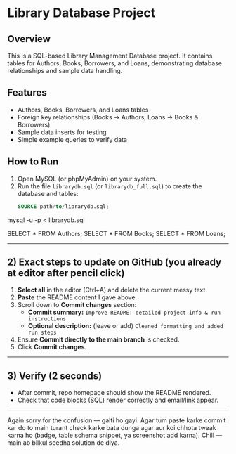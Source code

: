 # Library Database Project

## Overview
This is a SQL-based Library Management Database project. 
It contains tables for Authors, Books, Borrowers, and Loans, 
demonstrating database relationships and sample data handling.

## Features
- Authors, Books, Borrowers, and Loans tables
- Foreign key relationships (Books → Authors, Loans → Books & Borrowers)
- Sample data inserts for testing
- Simple example queries to verify data

## How to Run
1. Open MySQL (or phpMyAdmin) on your system.
2. Run the file `librarydb.sql` (or `librarydb_full.sql`) to create the database and tables:
   ```sql
   SOURCE path/to/librarydb.sql;

mysql -u <username> -p < librarydb.sql

SELECT * FROM Authors;
SELECT * FROM Books;
SELECT * FROM Loans;


---

## 2) Exact steps to update on GitHub (you already at editor after pencil click)

1. **Select all** in the editor (Ctrl+A) and delete the current messy text.  
2. **Paste** the README content I gave above.  
3. Scroll down to **Commit changes** section:
   - **Commit summary:** `Improve README: detailed project info & run instructions`
   - **Optional description:** (leave or add) `Cleaned formatting and added run steps`
4. Ensure **Commit directly to the main branch** is checked.  
5. Click **Commit changes**.

---

## 3) Verify (2 seconds)
- After commit, repo homepage should show the README rendered.  
- Check that code blocks (SQL) render correctly and email/link appear.

---

Again sorry for the confusion — galti ho gayi. Agar tum paste karke commit kar do to main turant check karke bata dunga agar aur koi chhota tweak karna ho (badge, table schema snippet, ya screenshot add karna). Chill — main ab bilkul seedha solution de diya.
